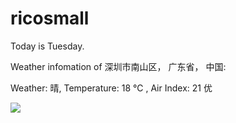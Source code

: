 # ricosmall

Today is Tuesday.

Weather infomation of 深圳市南山区， 广东省， 中国: 

Weather: 晴, Temperature: 18 ℃ , Air Index: 21 优

<img src="https://github-readme-stats.vercel.app/api?username=ricosmall&show_icons=true" />
